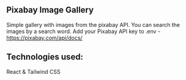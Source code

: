 ## Pixabay Image Gallery

Simple gallery with images from the pixabay API.
You can search the images by a search word.
Add your Pixabay API key to .env - https://pixabay.com/api/docs/

## Technologies used: 
React & Tailwind CSS
